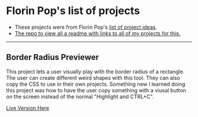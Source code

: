 # Florin Pop's list of projects

- These projects were from Florin Pop's [list of project ideas](https://github.com/florinpop17/app-ideas).
- [The repo to view all a readme with links to all of my projects for this.](https://rperry99.github.io/florinpop-app-ideas/index.html)

---

## Border Radius Previewer

This project lets a user visually play with the border radius of a rectangle. The user can create different weird shapes with this tool. They can also copy the CSS to use in their own projects.
Something new I learned doing this project was how to have the user copy something with a viusal button on the screen instead of the normal "Highlight and CTRL+C".

[Live Version Here](https://rperry99.github.io/border-previewer-FPI/index.html)
